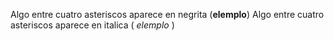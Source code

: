 Algo entre cuatro asteriscos aparece en negrita (**elemplo**)
Algo entre cuatro asteriscos aparece en italica ( _elemplo_ )